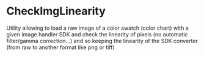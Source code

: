 # CheckImgLinearity
Utility allowing to load a raw image of a color swatch (color chart) with a given image handler SDK and check the linearity of pixels (no automatic filter/gamma correction...) and so keeping the linearity of the SDK converter (from raw to another format like png or tiff)
